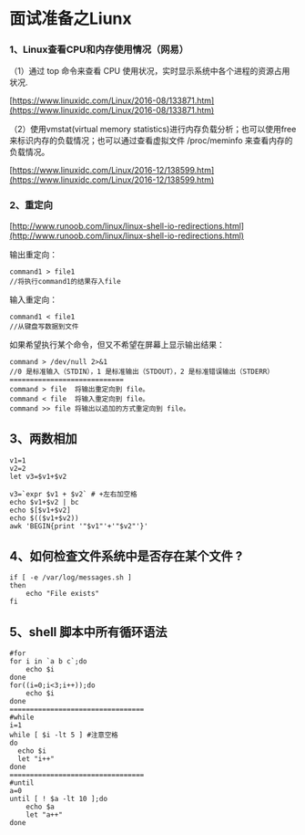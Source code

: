 # 面试准备之Liunx

### 1、Linux查看CPU和内存使用情况（网易）

（1）通过 top 命令来查看 CPU 使用状况，实时显示系统中各个进程的资源占用状况.

[https://www.linuxidc.com/Linux/2016-08/133871.htm](https://www.linuxidc.com/Linux/2016-08/133871.htm)

（2）使用vmstat(virtual memory statistics)进行内存负载分析；也可以使用free 来标识内存的负载情况；也可以通过查看虚拟文件 /proc/meminfo 来查看内存的负载情况。

[https://www.linuxidc.com/Linux/2016-12/138599.htm](https://www.linuxidc.com/Linux/2016-12/138599.htm)

### 2、重定向

[http://www.runoob.com/linux/linux-shell-io-redirections.html](http://www.runoob.com/linux/linux-shell-io-redirections.html)

输出重定向：

	command1 > file1
 	//将执行command1的结果存入file

输入重定向：

	command1 < file1
	//从键盘写数据到文件

如果希望执行某个命令，但又不希望在屏幕上显示输出结果：

	command > /dev/null 2>&1
	//0 是标准输入（STDIN），1 是标准输出（STDOUT），2 是标准错误输出（STDERR）
	============================
	command > file	将输出重定向到 file。
	command < file	将输入重定向到 file。
	command >> file	将输出以追加的方式重定向到 file。

## 3、两数相加

	v1=1
	v2=2
	let v3=$v1+$v2
	
	v3=`expr $v1 + $v2` # +左右加空格
	echo $v1+$v2 | bc
	echo $[$v1+$v2]
	echo $(($v1+$v2))
	awk 'BEGIN{print '"$v1"'+'"$v2"'}'

## 4、如何检查文件系统中是否存在某个文件 ?

	if [ -e /var/log/messages.sh ]
	then
		echo "File exists"
	fi

## 5、shell 脚本中所有循环语法

	#for
	for i in `a b c`;do
		echo $i
	done
	for((i=0;i<3;i++));do
		echo $i
	done
	=================================
	#while
	i=1
	while [ $i -lt 5 ] #注意空格
	do
	  echo $i
	  let "i++"
	done
	=================================
	#until
	a=0
	until [ ! $a -lt 10 ];do
		echo $a
		let "a++"
	done
	



